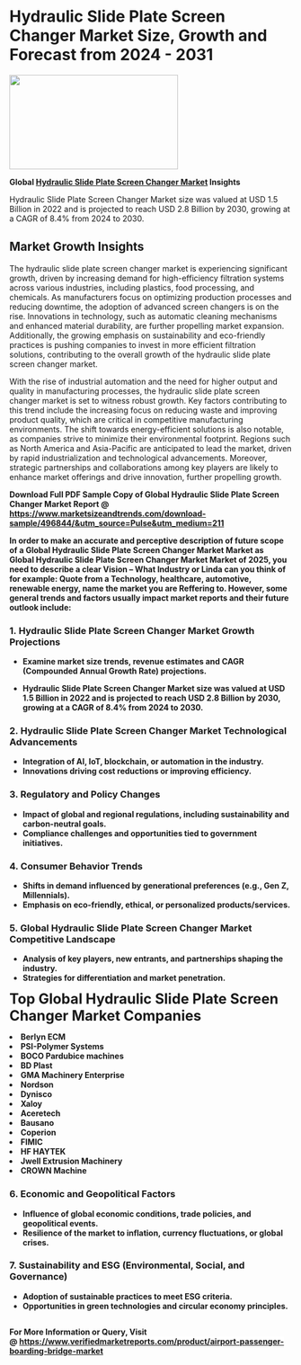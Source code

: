 <H1>Hydraulic Slide Plate Screen Changer Market Size, Growth and Forecast from 2024 - 2031</H1><img class="aligncenter size-medium wp-image-584254" src="https://thirdeyenews.in/wp-content/uploads/2024/09/Global-Market-Research-300x168.jpeg" alt="" width="300" height="168" /><p><strong>Global&nbsp;<a href="https://www.marketsizeandtrends.com/download-sample/496844/&amp;utm_source=Pulse&amp;utm_medium=211">Hydraulic Slide Plate Screen Changer Market</a> Insights</strong></p><p>Hydraulic Slide Plate Screen Changer Market size was valued at USD 1.5 Billion in 2022 and is projected to reach USD 2.8 Billion by 2030, growing at a CAGR of 8.4% from 2024 to 2030.</p><p><h2>Market Growth Insights</h2> <p>The hydraulic slide plate screen changer market is experiencing significant growth, driven by increasing demand for high-efficiency filtration systems across various industries, including plastics, food processing, and chemicals. As manufacturers focus on optimizing production processes and reducing downtime, the adoption of advanced screen changers is on the rise. Innovations in technology, such as automatic cleaning mechanisms and enhanced material durability, are further propelling market expansion. Additionally, the growing emphasis on sustainability and eco-friendly practices is pushing companies to invest in more efficient filtration solutions, contributing to the overall growth of the hydraulic slide plate screen changer market.</p> <p><strong></strong></p> <p>With the rise of industrial automation and the need for higher output and quality in manufacturing processes, the hydraulic slide plate screen changer market is set to witness robust growth. Key factors contributing to this trend include the increasing focus on reducing waste and improving product quality, which are critical in competitive manufacturing environments. The shift towards energy-efficient solutions is also notable, as companies strive to minimize their environmental footprint. Regions such as North America and Asia-Pacific are anticipated to lead the market, driven by rapid industrialization and technological advancements. Moreover, strategic partnerships and collaborations among key players are likely to enhance market offerings and drive innovation, further propelling growth.</p> <p><strong></p><p><span class=""><strong>Download Full PDF Sample Copy of Global Hydraulic Slide Plate Screen Changer Market Report</strong> @ <a href="https://www.marketsizeandtrends.com/download-sample/496844/&amp;utm_source=Pulse&amp;utm_medium=211" target="_blank">https://www.marketsizeandtrends.com/download-sample/496844/&amp;utm_source=Pulse&amp;utm_medium=211</a></span></p><p>In order to make an accurate and perceptive description of future scope of a Global&nbsp;Hydraulic Slide Plate Screen Changer Market Market as Global&nbsp;Hydraulic Slide Plate Screen Changer Market Market of 2025, you need to describe a clear Vision &ndash; What Industry or Linda can you think of for example: Quote from a Technology, healthcare, automotive, renewable energy, name the market you are Reffering to. However, some general trends and factors usually impact market reports and their future outlook include:</p><h3>1.&nbsp;<strong>Hydraulic Slide Plate Screen Changer Market Growth Projections</strong></h3><ul><li>Examine market size trends, revenue estimates and CAGR (Compounded Annual Growth Rate) projections.</li><li><p>Hydraulic Slide Plate Screen Changer Market size was valued at USD 1.5 Billion in 2022 and is projected to reach USD 2.8 Billion by 2030, growing at a CAGR of 8.4% from 2024 to 2030.</p></li></ul><h3>2.&nbsp;<strong>Hydraulic Slide Plate Screen Changer Market Technological Advancements</strong></h3><ul><li>Integration of AI, IoT, blockchain, or automation in the industry.</li><li>Innovations driving cost reductions or improving efficiency.</li></ul><h3>3.&nbsp;<strong>Regulatory and Policy Changes</strong></h3><ul><li>Impact of global and regional regulations, including sustainability and carbon-neutral goals.</li><li>Compliance challenges and opportunities tied to government initiatives.</li></ul><h3>4.&nbsp;<strong>Consumer Behavior Trends</strong></h3><ul><li>Shifts in demand influenced by generational preferences (e.g., Gen Z, Millennials).</li><li>Emphasis on eco-friendly, ethical, or personalized products/services.</li></ul><h3>5.&nbsp;<strong>Global Hydraulic Slide Plate Screen Changer Market Competitive Landscape</strong></h3><ul><li>Analysis of key players, new entrants, and partnerships shaping the industry.</li><li>Strategies for differentiation and market penetration.</li></ul><p data-pm-slice="1 1 []"><span style="color: inherit; font-family: inherit; font-size: 25px;">Top Global Hydraulic Slide Plate Screen Changer Market Companies</span></p><div class="" data-test-id=""><p><li>Berlyn ECM</li><li> PSI-Polymer Systems</li><li> BOCO Pardubice machines</li><li> BD Plast</li><li> GMA Machinery Enterprise</li><li> Nordson</li><li> Dynisco</li><li> Xaloy</li><li> Aceretech</li><li> Bausano</li><li> Coperion</li><li> FIMIC</li><li> HF HAYTEK</li><li> Jwell Extrusion Machinery</li><li> CROWN Machine</li></p></div><h3>6.&nbsp;<strong>Economic and Geopolitical Factors</strong></h3><ul><li>Influence of global economic conditions, trade policies, and geopolitical events.</li><li>Resilience of the market to inflation, currency fluctuations, or global crises.</li></ul><h3>7.&nbsp;<strong>Sustainability and ESG (Environmental, Social, and Governance)</strong></h3><ul><li>Adoption of sustainable practices to meet ESG criteria.</li><li>Opportunities in green technologies and circular economy principles.</li></ul><h2><strong style="font-size: 14px;">For More Information or Query, Visit @&nbsp;</strong><a style="background-color: #ffffff; font-size: 14px;" href="https://www.marketsizeandtrends.com/report/hydraulic-slide-plate-screen-changer-market/" target="_blank">https://www.verifiedmarketreports.com/product/airport-passenger-boarding-bridge-market</a></h2>
